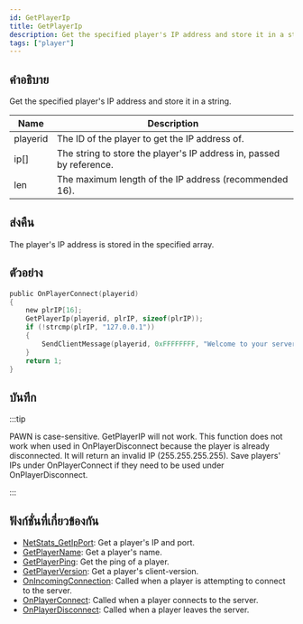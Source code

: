```yaml
---
id: GetPlayerIp
title: GetPlayerIp
description: Get the specified player's IP address and store it in a string.
tags: ["player"]
---
```


## คำอธิบาย

Get the specified player's IP address and store it in a string.

| Name     | Description                                                          |
| -------- | -------------------------------------------------------------------- |
| playerid | The ID of the player to get the IP address of.                       |
| ip[]     | The string to store the player's IP address in, passed by reference. |
| len      | The maximum length of the IP address (recommended 16).               |

## ส่งคืน

The player's IP address is stored in the specified array.

## ตัวอย่าง

```c
public OnPlayerConnect(playerid)
{
    new plrIP[16];
    GetPlayerIp(playerid, plrIP, sizeof(plrIP));
    if (!strcmp(plrIP, "127.0.0.1"))
    {
        SendClientMessage(playerid, 0xFFFFFFFF, "Welcome to your server, master :)");
    }
    return 1;
}
```

## บันทึก

:::tip

PAWN is case-sensitive. GetPlayerIP will not work.
This function does not work when used in OnPlayerDisconnect because the player is already disconnected. It will return an invalid IP (255.255.255.255). Save players' IPs under OnPlayerConnect if they need to be used under OnPlayerDisconnect.

:::

## ฟังก์ชั่นที่เกี่ยวข้องกัน

- [NetStats_GetIpPort](../functions/NetStats_GetIpPort): Get a player's IP and port.
- [GetPlayerName](../functions/GetPlayerName): Get a player's name.
- [GetPlayerPing](../functions/GetPlayerPing): Get the ping of a player.
- [GetPlayerVersion](../functions/GetPlayerVerion): Get a player's client-version.
- [OnIncomingConnection](../callbacks/OnIncomingConnection): Called when a player is attempting to connect to the server.
- [OnPlayerConnect](../callbacks/OnPlayerConnect): Called when a player connects to the server.
- [OnPlayerDisconnect](../callbacks/OnPlayerDisconnect): Called when a player leaves the server.
